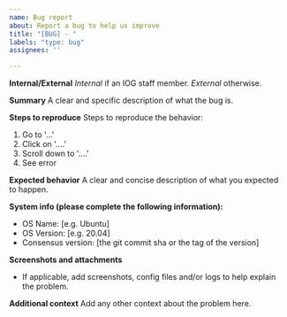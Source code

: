 ```yaml
---
name: Bug report
about: Report a bug to help us improve
title: "[BUG] - "
labels: "type: bug"
assignees: ''

---
```


**Internal/External**
*Internal*   if an IOG staff member.
*External*   otherwise.

**Summary**
A clear and specific description of what the bug is.

**Steps to reproduce**
Steps to reproduce the behavior:
1. Go to '...'
2. Click on '....'
3. Scroll down to '....'
4. See error

**Expected behavior**
A clear and concise description of what you expected to happen.

**System info (please complete the following information):**
- OS Name: [e.g. Ubuntu]
- OS Version: [e.g. 20.04]
- Consensus version: [the git commit sha or the tag of the version]

**Screenshots and attachments**
- If applicable, add screenshots, config files and/or logs to help explain the problem.

**Additional context**
Add any other context about the problem here.

